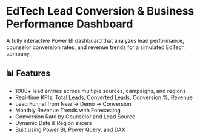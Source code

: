 # EdTech Lead Conversion & Business Performance Dashboard

A fully interactive Power BI dashboard that analyzes lead performance, counselor conversion rates, and revenue trends for a simulated EdTech company.

## 📊 Features

- 1000+ lead entries across multiple sources, campaigns, and regions
- Real-time KPIs: Total Leads, Converted Leads, Conversion %, Revenue
- Lead Funnel from New → Demo → Conversion
- Monthly Revenue Trends with Forecasting
- Conversion Rate by Counselor and Lead Source
- Dynamic Date & Region slicers
- Built using Power BI, Power Query, and DAX
